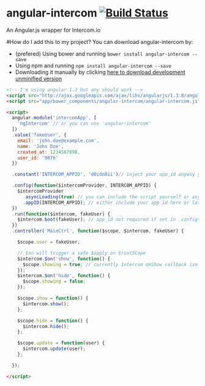 # angular-intercom [![Build Status](https://travis-ci.org/gdi2290/angular-intercom.png?branch=master)](https://travis-ci.org/gdi2290/angular-intercom)
An Angular.js wrapper for Intercom.io


#How do I add this to my project?
You can download angular-intercom by:

* (prefered) Using bower and running `bower install angular-intercom --save`
* Using npm and running `npm install angular-intercom --save`
* Downloading it manually by clicking [here to download development unminified version](https://cdn.rawgit.com/gdi2290/angular-intercom/master/angular-intercom.js)


````html
<!-- I'm using angular 1.3 but any should work -->
<script src="http://ajax.googleapis.com/ajax/libs/angularjs/1.3.8/angular.js"></script>
<script src="app/bower_components/angular-intercom/angular-intercom.js"></script>

<script>
  angular.module('intercomApp', [
    'ngIntercom' // or you can use 'angular-intercom'
  ])
  .value('fakeUser', {
    email: 'john.doe@example.com',
    name: 'John Doe',
    created_at: 1234567890,
    user_id: '9876'
  })

  .constant('INTERCOM_APPID', 'd0idn8ii')// inject your app_id anyway you like

  .config(function($intercomProvider, INTERCOM_APPID) {
    $intercomProvider
      .asyncLoading(true) // you can include the script yourself or async load it
      .appID(INTERCOM_APPID); // either include your app id here or later on boot
  })
  .run(function($intercom, fakeUser) {
    $intercom.boot(fakeUser); // app_id not required if set in .config() block
  })
  .controller('MainCtrl', function($scope, $intercom, fakeUser) {

    $scope.user = fakeUser;

    // $on will trigger a safe $apply on $rootSCope
    $intercom.$on('show', function() {
      $scope.showing = true; // currently Intercom onShow callback isn't working
    });
    $intercom.$on('hide', function() {
      $scope.showing = false;
    });

    $scope.show = function() {
      $intercom.show();
    };

    $scope.hide = function() {
      $intercom.hide();
    };

    $scope.update = function(user) {
      $intercom.update(user);
    };

  });

</script>
````



